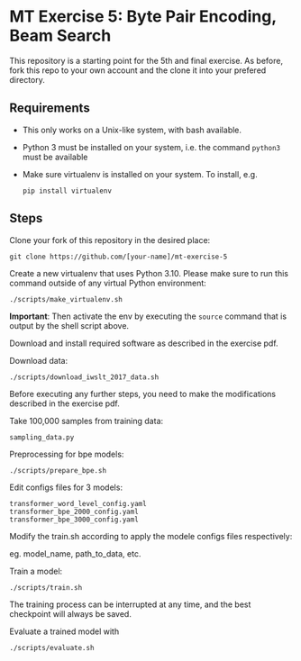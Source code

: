 # MT Exercise 5: Byte Pair Encoding, Beam Search
This repository is a starting point for the 5th and final exercise. As before, fork this repo to your own account and the clone it into your prefered directory.

## Requirements

- This only works on a Unix-like system, with bash available.
- Python 3 must be installed on your system, i.e. the command `python3` must be available
- Make sure virtualenv is installed on your system. To install, e.g.

    `pip install virtualenv`

## Steps

Clone your fork of this repository in the desired place:

    git clone https://github.com/[your-name]/mt-exercise-5

Create a new virtualenv that uses Python 3.10. Please make sure to run this command outside of any virtual Python environment:

    ./scripts/make_virtualenv.sh

**Important**: Then activate the env by executing the `source` command that is output by the shell script above.

Download and install required software as described in the exercise pdf.

Download data:

    ./scripts/download_iwslt_2017_data.sh
    
Before executing any further steps, you need to make the modifications described in the exercise pdf.

Take 100,000 samples from training data:
	
	sampling_data.py

Preprocessing for bpe models:
	
	./scripts/prepare_bpe.sh

Edit configs files for 3 models: 
	
	transformer_word_level_config.yaml
	transformer_bpe_2000_config.yaml
	transformer_bpe_3000_config.yaml

Modify the train.sh according to apply the modele configs files respectively: 

   eg. model_name, path_to_data, etc. 

Train a model:

    ./scripts/train.sh

The training process can be interrupted at any time, and the best checkpoint will always be saved.

Evaluate a trained model with

    ./scripts/evaluate.sh
